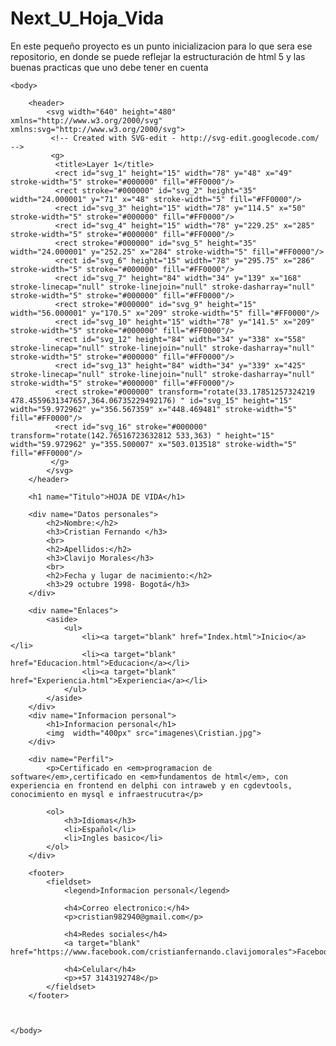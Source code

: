 # Next_U_Hoja_Vida
En este pequeño proyecto es un punto inicializacion para lo que sera ese repositorio, en donde se puede reflejar la estructuración de html 5 y las buenas practicas que uno debe tener en cuenta
<!DOCTYPE html>
<html lang="en">
	<head>
		<meta charset="UTF-8">
		<title>Hoja de vida</title>
	</head>

	<body>
		
	 	<header>	
			<svg width="640" height="480" xmlns="http://www.w3.org/2000/svg" xmlns:svg="http://www.w3.org/2000/svg">
			 <!-- Created with SVG-edit - http://svg-edit.googlecode.com/ -->
			 <g>
			  <title>Layer 1</title>
			  <rect id="svg_1" height="15" width="78" y="48" x="49" stroke-width="5" stroke="#000000" fill="#FF0000"/>
			  <rect stroke="#000000" id="svg_2" height="35" width="24.000001" y="71" x="48" stroke-width="5" fill="#FF0000"/>
			  <rect id="svg_3" height="15" width="78" y="114.5" x="50" stroke-width="5" stroke="#000000" fill="#FF0000"/>
			  <rect id="svg_4" height="15" width="78" y="229.25" x="285" stroke-width="5" stroke="#000000" fill="#FF0000"/>
			  <rect stroke="#000000" id="svg_5" height="35" width="24.000001" y="252.25" x="284" stroke-width="5" fill="#FF0000"/>
			  <rect id="svg_6" height="15" width="78" y="295.75" x="286" stroke-width="5" stroke="#000000" fill="#FF0000"/>
			  <rect id="svg_7" height="84" width="34" y="139" x="168" stroke-linecap="null" stroke-linejoin="null" stroke-dasharray="null" stroke-width="5" stroke="#000000" fill="#FF0000"/>
			  <rect stroke="#000000" id="svg_9" height="15" width="56.000001" y="170.5" x="209" stroke-width="5" fill="#FF0000"/>
			  <rect id="svg_10" height="15" width="78" y="141.5" x="209" stroke-width="5" stroke="#000000" fill="#FF0000"/>
			  <rect id="svg_12" height="84" width="34" y="338" x="558" stroke-linecap="null" stroke-linejoin="null" stroke-dasharray="null" stroke-width="5" stroke="#000000" fill="#FF0000"/>
			  <rect id="svg_13" height="84" width="34" y="339" x="425" stroke-linecap="null" stroke-linejoin="null" stroke-dasharray="null" stroke-width="5" stroke="#000000" fill="#FF0000"/>
			  <rect stroke="#000000" transform="rotate(33.17851257324219 478.4559631347657,364.06735229492176) " id="svg_15" height="15" width="59.972962" y="356.567359" x="448.469481" stroke-width="5" fill="#FF0000"/>
			  <rect id="svg_16" stroke="#000000" transform="rotate(142.76516723632812 533,363) " height="15" width="59.972962" y="355.500007" x="503.013518" stroke-width="5" fill="#FF0000"/>
			 </g>
			</svg>
	 	</header>

	 	<h1 name="Titulo">HOJA DE VIDA</h1>

		<div name="Datos personales">
		 	<h2>Nombre:</h2>
		 	<h3>Cristian Fernando </h3>
		 	<br>
		 	<h2>Apellidos:</h2>
		 	<h3>Clavijo Morales</h3>
		 	<br>
		 	<h2>Fecha y lugar de nacimiento:</h2>
		 	<h3>29 octubre 1998- Bogotá</h3>
	 	</div>

	 	<div name="Enlaces">
	 		<aside>
	 			<ul>
	 				<li><a target="blank" href="Index.html">Inicio</a></li>
	 				<li><a target="blank" href="Educacion.html">Educacion</a></li>
	 				<li><a target="blank" href="Experiencia.html">Experiencia</a></li>
	 			</ul> 		
		 	</aside>
	 	</div>
	 	<div name="Informacion personal">
	 		<h1>Informacion personal</h1>
	 		<img  width="400px" src="imagenes\Cristian.jpg">	 		
	 	</div>

	 	<div name="Perfil">
	 		<p>Certificado en <em>programacion de software</em>,certificado en <em>fundamentos de html</em>, con experiencia en frontend en delphi con intraweb y en cgdevtools, conocimiento en mysql e infraestrucutra</p>

	 		<ol>
	 			<h3>Idiomas</h3>
	 			<li>Español</li>
	 			<li>Ingles basico</li>	 		
	 		</ol>	 		
	 	</div>

	 	<footer>
	 		<fieldset>		 			
		 		<legend>Informacion personal</legend>

		 		<h4>Correo electronico:</h4>
		 		<p>cristian982940@gmail.com</p>

		 		<h4>Redes sociales</h4>
		 		<a target="blank" href="https://www.facebook.com/cristianfernando.clavijomorales">Facebook</a>

		 		<h4>Celular</h4>
		 		<p>+57 3143192748</p>					 
			</fieldset>		
	 	</footer>


		
	</body>
</html>
